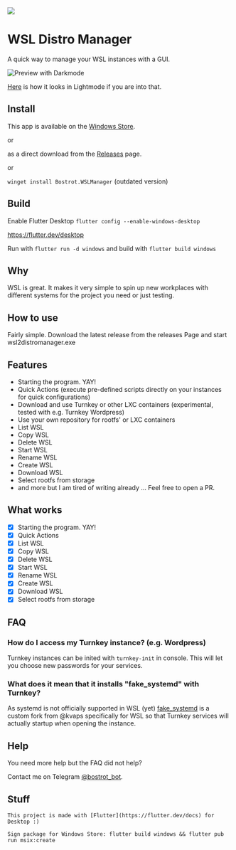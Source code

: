<a title="Made with Fluent Design" href="https://github.com/bdlukaa/fluent_ui">
  <img
    src="https://img.shields.io/badge/fluent-design-blue?style=flat-square&color=7A7574&labelColor=0078D7"
  />
</a>

# WSL Distro Manager

A quick way to manage your WSL instances with a GUI.

![Preview with Darkmode](https://user-images.githubusercontent.com/7342321/161707979-f4c3091f-3f24-475e-87d4-0157caafab2a.png)

[Here](https://user-images.githubusercontent.com/7342321/161708030-4f39a89e-7a2d-4460-b002-da7a619d6302.png) is how it looks in Lightmode if you are into that.

## Install

This app is available on the [Windows Store](https://www.microsoft.com/store/productId/9NWS9K95NMJB).

or 

as a direct download from the [Releases](https://github.com/bostrot/wsl2-distro-manager/releases) page.

or

`winget install Bostrot.WSLManager` (outdated version)

## Build

Enable Flutter Desktop `flutter config --enable-windows-desktop`

https://flutter.dev/desktop

Run with `flutter run -d windows` and build with `flutter build windows`

## Why

WSL is great. It makes it very simple to spin up new workplaces with different systems for the project you need or just testing.

## How to use

Fairly simple. Download the latest release from the releases Page and start wsl2distromanager.exe

## Features

* Starting the program. YAY!
* Quick Actions (execute pre-defined scripts directly on your instances for quick configurations)
* Download and use Turnkey or other LXC containers (experimental, tested with e.g. Turnkey Wordpress)
* Use your own repository for rootfs' or LXC containers
* List WSL
* Copy WSL
* Delete WSL
* Start WSL
* Rename WSL
* Create WSL
* Download WSL
* Select rootfs from storage
* and more but I am tired of writing already ... Feel free to open a PR.


## What works

- [x] Starting the program. YAY!
- [X] Quick Actions
- [x] List WSL
- [x] Copy WSL
- [x] Delete WSL
- [x] Start WSL
- [X] Rename WSL
- [X] Create WSL
- [X] Download WSL
- [X] Select rootfs from storage

## FAQ

### How do I access my Turnkey instance? (e.g. Wordpress)

Turnkey instances can be inited with `turnkey-init` in console. This will let you choose new passwords for your services.

### What does it mean that it installs "fake_systemd" with Turnkey?

As systemd is not officially supported in WSL (yet) [fake_systemd](https://github.com/bostrot/fake-systemd) is a custom fork from @kvaps specifically for WSL so that Turnkey services will actually startup when opening the instance.

## Help

You need more help but the FAQ did not help? 

Contact me on Telegram [@bostrot_bot](https://t.me/bostrot_bot).

## Stuff

```
This project is made with [Flutter](https://flutter.dev/docs) for Desktop :)

Sign package for Windows Store: flutter build windows && flutter pub run msix:create
```
